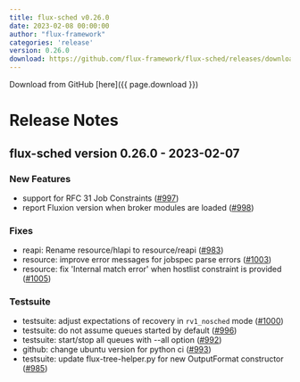 ```yaml
---
title: flux-sched v0.26.0
date: 2023-02-08 00:00:00
author: "flux-framework"
categories: 'release'
version: 0.26.0
download: https://github.com/flux-framework/flux-sched/releases/download/v0.26.0/flux-sched-0.26.0.tar.gz
---
```


Download from GitHub [here]({{ page.download }})

# Release Notes

flux-sched version 0.26.0 - 2023-02-07
--------------------------------------

### New Features

 * support for RFC 31 Job Constraints ([#997](https://github.com/flux-framework/flux-sched/issues/997))
 * report Fluxion version when broker modules are loaded ([#998](https://github.com/flux-framework/flux-sched/issues/998))

### Fixes

 * reapi: Rename resource/hlapi to resource/reapi ([#983](https://github.com/flux-framework/flux-sched/issues/983))
 * resource: improve error messages for jobspec parse errors ([#1003](https://github.com/flux-framework/flux-sched/issues/1003))
 * resource: fix 'Internal match error' when hostlist constraint is provided
   ([#1005](https://github.com/flux-framework/flux-sched/issues/1005))

### Testsuite

 * testsuite: adjust expectations of recovery in `rv1_nosched` mode ([#1000](https://github.com/flux-framework/flux-sched/issues/1000))
 * testsuite: do not assume queues started by default ([#996](https://github.com/flux-framework/flux-sched/issues/996))
 * testsuite: start/stop all queues with --all option ([#992](https://github.com/flux-framework/flux-sched/issues/992))
 * github: change ubuntu version for python ci ([#993](https://github.com/flux-framework/flux-sched/issues/993))
 * testsuite: update flux-tree-helper.py for new OutputFormat constructor
   ([#985](https://github.com/flux-framework/flux-sched/issues/985))
